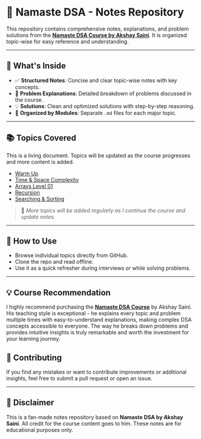 # 🧠 Namaste DSA - Notes Repository

This repository contains comprehensive notes, explanations, and problem solutions from the **[Namaste DSA Course by Akshay Saini](https://namastedev.com/learn/namaste-dsa)**. It is organized topic-wise for easy reference and understanding.


---

## 📘 What's Inside

- ✅ **Structured Notes**: Concise and clear topic-wise notes with key concepts.
- 🧩 **Problem Explanations**: Detailed breakdown of problems discussed in the course.
- 💡 **Solutions**: Clean and optimized solutions with step-by-step reasoning.
- 📂 **Organized by Modules**: Separate `.md` files for each major topic.

---

## 📚 Topics Covered

This is a living document. Topics will be updated as the course progresses and more content is added.

- [Warm Up](https://github.com/kshitij-nehete/Namaste-DSA/tree/main/01_Warm_Up%20%F0%9F%A7%A0)
- [Time & Space Complexity](https://github.com/kshitij-nehete/Namaste-DSA/tree/main/02_Time_%26_Space_Complexity%20%E2%8F%B3)
- [Arrays Level 01](https://github.com/kshitij-nehete/Namaste-DSA/tree/main/03_Arrays_Level_01%20%F0%9F%94%A2)
- [Recursion](https://github.com/kshitij-nehete/Namaste-DSA/tree/main/04_Recursion%F0%9F%8C%80)
- [Searching & Sorting](https://github.com/kshitij-nehete/Namaste-DSA/tree/main/05_Searching_%26_Sorting%F0%9F%94%8E)
 

> 📌 _More topics will be added regularly as I continue the course and update notes._

---

## 🚀 How to Use

- Browse individual topics directly from GitHub.
- Clone the repo and read offline.
- Use it as a quick refresher during interviews or while solving problems.

---

## 💡 Course Recommendation

I highly recommend purchasing the **[Namaste DSA Course](https://namastedev.com/learn/namaste-dsa)** by Akshay Saini. His teaching style is exceptional - he explains every topic and problem multiple times with easy-to-understand explanations, making complex DSA concepts accessible to everyone. The way he breaks down problems and provides intuitive insights is truly remarkable and worth the investment for your learning journey.

## 🤝 Contributing

If you find any mistakes or want to contribute improvements or additional insights, feel free to submit a pull request or open an issue.

---

## 📌 Disclaimer

This is a fan-made notes repository based on **Namaste DSA by Akshay Saini**. All credit for the course content goes to him. These notes are for educational purposes only.
